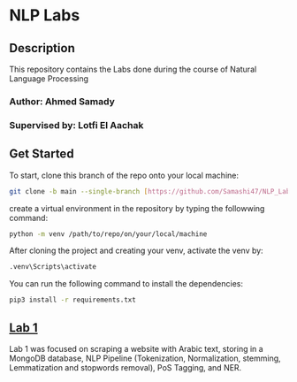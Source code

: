 # NLP Labs
## Description
This repository contains the Labs done during the course of Natural Language Processing

### Author: Ahmed Samady
### Supervised by: Lotfi El Aachak

## Get Started

To start, clone this branch of the repo onto your local machine:
```bash
git clone -b main --single-branch [https://github.com/Samashi47/NLP_Labs/tree/main/Lab1]
```
create a virtual environment in the repository by typing the followwing command:
```bash
python -m venv /path/to/repo/on/your/local/machine
```
After cloning the project and creating your venv, activate the venv by:

```bash
.venv\Scripts\activate
```
You can run the following command to install the dependencies:
```bash
pip3 install -r requirements.txt
```
## [Lab 1](https://github.com/Samashi47/NLP_Labs/tree/main/Lab1)
Lab 1 was focused on scraping a website with Arabic text, storing in a MongoDB database, NLP Pipeline (Tokenization, Normalization, stemming, Lemmatization and stopwords removal), PoS Tagging, and NER.